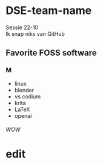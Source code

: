 # DSE-team-name
Sessie 22-10<br/>
Ik snap niks van GitHub

## Favorite FOSS software
### M
- linux
- blender
- vs codium
- krita
- LaTeX
- openai

###### WOW
# edit
